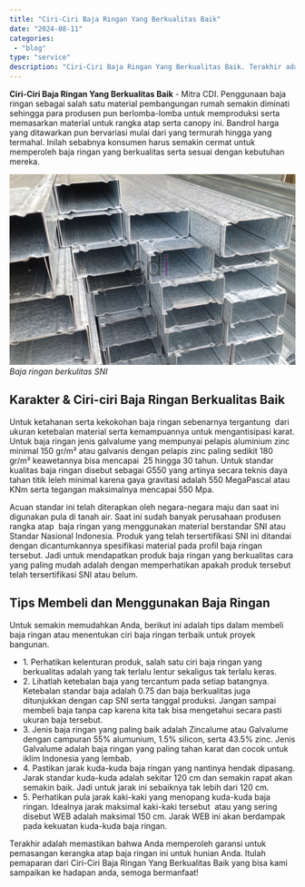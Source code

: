 ```yaml
---
title: "Ciri-Ciri Baja Ringan Yang Berkualitas Baik"
date: "2024-08-11"
categories:
 - "blog"
type: "service"
description: "Ciri-Ciri Baja Ringan Yang Berkualitas Baik. Terakhir adalah memastikan bahwa Anda memperoleh garansi untuk pemasangan kerangka atap baja ringan ini untuk hu..."
---
```


**Ciri-Ciri Baja Ringan Yang Berkualitas Baik** - Mitra CDI. Penggunaan baja ringan sebagai salah satu material pembangungan rumah semakin diminati sehingga para produsen pun berlomba-lomba untuk memproduksi serta memasarkan material untuk rangka atap serta canopy ini. Bandrol harga yang ditawarkan pun bervariasi mulai dari yang termurah hingga yang termahal. Inilah sebabnya konsumen harus semakin cermat untuk memperoleh baja ringan yang berkualitas serta sesuai dengan kebutuhan mereka.

![Baja ringan berkulitas SNI](/images/blog/baja-ringan-berkualitas.jpg)
*Baja ringan berkulitas SNI*

 ## Karakter & Ciri-ciri Baja Ringan Berkualitas Baik

Untuk ketahanan serta kekokohan baja ringan sebenarnya tergantung  dari ukuran ketebalan material serta kemampuannya untuk mengantisipasi karat. Untuk baja ringan jenis galvalume yang mempunyai pelapis aluminium zinc minimal 150 gr/m² atau galvanis dengan pelapis zinc paling sedikit 180 gr/m² keawetannya bisa mencapai  25 hingga 30 tahun. Untuk standar kualitas baja ringan disebut sebagai G550 yang artinya secara teknis daya tahan titik leleh minimal karena gaya gravitasi adalah 550 MegaPascal atau KNm serta tegangan maksimalnya mencapai 550 Mpa.

Acuan standar ini telah diterapkan oleh negara-negara maju dan saat ini digunakan pula di tanah air. Saat ini sudah banyak perusahaan produsen rangka atap  baja ringan yang menggunakan material berstandar SNI atau Standar Nasional Indonesia. Produk yang telah tersertifikasi SNI ini ditandai dengan dicantumkannya spesifikasi material pada profil baja ringan tersebut. Jadi untuk mendapatkan produk baja ringan yang berkualitas cara yang paling mudah adalah dengan memperhatikan apakah produk tersebut telah tersertifikasi SNI atau belum.

 ## Tips Membeli dan Menggunakan Baja Ringan

Untuk semakin memudahkan Anda, berikut ini adalah tips dalam membeli baja ringan atau menentukan ciri baja ringan terbaik untuk proyek bangunan.
- 1\. Perhatikan kelenturan produk, salah satu ciri baja ringan yang berkualitas adalah yang tak terlalu lentur sekaligus tak terlalu keras.
- 2\. Lihatlah ketebalan baja yang tercantum pada setiap batangnya. Ketebalan standar baja adalah 0.75 dan baja berkualitas juga ditunjukkan dengan cap SNI serta tanggal produksi. Jangan sampai membeli baja tanpa cap karena kita tak bisa mengetahui secara pasti ukuran baja tersebut.
- 3\. Jenis baja ringan yang paling baik adalah Zincalume atau Galvalume dengan campuran 55% alumunium, 1.5% silicon, serta 43.5% zinc. Jenis Galvalume adalah baja ringan yang paling tahan karat dan cocok untuk iklim Indonesia yang lembab.
- 4\. Pastikan jarak kuda-kuda baja ringan yang nantinya hendak dipasang. Jarak standar kuda-kuda adalah sekitar 120 cm dan semakin rapat akan semakin baik. Jadi untuk jarak ini sebaiknya tak lebih dari 120 cm.
- 5\. Perhatikan pula jarak kaki-kaki yang menopang kuda-kuda baja ringan. Idealnya jarak maksimal kaki-kaki tersebut  atau yang sering disebut WEB adalah maksimal 150 cm. Jarak WEB ini akan berdampak pada kekuatan kuda-kuda baja ringan.

Terakhir adalah memastikan bahwa Anda memperoleh garansi untuk pemasangan kerangka atap baja ringan ini untuk hunian Anda. Itulah pemaparan dari Ciri-Ciri Baja Ringan Yang Berkualitas Baik yang bisa kami sampaikan ke hadapan anda, semoga bermanfaat!
